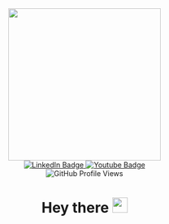 <div id="header" align="center">
  <img src="https://media.giphy.com/media/qgQUggAC3Pfv687qPC/giphy.gif" width="300"/>
  <div id="badges">
  <a href="https://www.linkedin.com/in/aarsh-oza">
    <img src="https://img.shields.io/badge/LinkedIn-blue?style=for-the-badge&logo=linkedin&logoColor=white" alt="LinkedIn Badge"/>
  </a>
  <a href="https://portfolio.aarshoza.me/">
    <img src="https://img.shields.io/badge/Portfolio-red?style=for-the-badge&logo=Bilibili&logoColor=white" alt="Youtube Badge"/>
  </a>
</div>
<img src="https://komarev.com/ghpvc/?username=AarshOza&style=flat-square&color=blue" alt="GitHub Profile Views"/>
<h1>
  Hey there
  <img src="https://media.giphy.com/media/hvRJCLFzcasrR4ia7z/giphy.gif" width="30px"/>
</h1>

</div>
